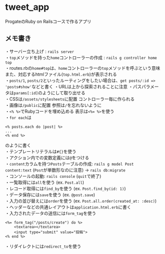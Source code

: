 # tweet_app

ProgateのRuby on Railsコースで作るアプリ

## メモ書き  
・サーバー立ち上げ : `rails server`  
・`top`メソッドを持った`home`コントローラーの作成 : `rails g controller home top`  
・routes.rbの`home#top`は、`home`コントローラーの`top`メソッドを呼ぶという意味 また、対応するhtmlファイル(`top.html.erb`)が表示される  
・`posts/1`, `posts/2`といったルーティングをしたい場合は、`get posts/:id => 'posts#show'`などと書く
・URLは上から探索されることに注意
・パスパラメータは`params[:id]`のようにして取り出せる  
・CSSは`/assets/stylesheets`に配置 コントローラー毎に作られる  
・画像は`/public`に配置 参照は`/`を忘れないように  
・`<% %>`でRubyコードを埋め込める 表示は`<%= %>`を使う  
・`for each`は
```
<% posts.each do |post| %>
...
<% end %>
```
のように書く  
・テンプレートリテラルは`#{}`を使う  
・アクション内での変数定義には`@`をつける  
・`content`カラムを持つ`Posts`テーブルの作成: `rails g model Post content:text` (`Post`が単数形なのに注意) → `rails db:migrate`  
・コンソールの起動: `rails console` (`quit`で終了)  
・一覧取得には`all`を使う (ex. `Post.all`)  
・レコード取得には`find_by`を使う (ex. `Post.find_by(id: 1)`)  
・データ保存には`save`を使う (ex. `@post.save`)  
・入力の並び替えには`order`を使う (ex. `Post.all.order(created_at: :desc)`)  
・ヘッダーなどの共通レイアウトは`application.html.erb`に書く  
・入力されたデータの送信には`form_tag`を使う
```
<%= form_tag("/posts/create") do %>
    <textarea></textarea>
    <input type="submit" value="投稿">
<% end %>
```
・リダイレクトには`redirect_to`を使う